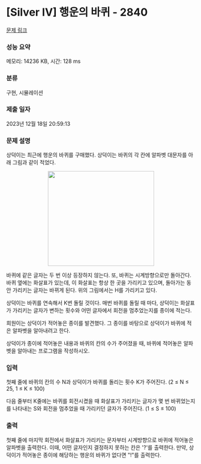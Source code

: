 # [Silver IV] 행운의 바퀴 - 2840 

[문제 링크](https://www.acmicpc.net/problem/2840) 

### 성능 요약

메모리: 14236 KB, 시간: 128 ms

### 분류

구현, 시뮬레이션

### 제출 일자

2023년 12월 18일 20:59:13

### 문제 설명

<p>상덕이는 최근에 행운의 바퀴를 구매했다. 상덕이는 바퀴의 각 칸에 알파벳 대문자를 아래 그림과 같이 적었다.</p>

<p style="text-align: center;"><img alt="" src="" style="width: 283px; height: 253px;"></p>

<p>바퀴에 같은 글자는 두 번 이상 등장하지 않는다. 또, 바퀴는 시계방향으로만 돌아간다. 바퀴 옆에는 화살표가 있는데, 이 화살표는 항상 한 곳을 가리키고 있으며, 돌아가는 동안 가리키는 글자는 바뀌게 된다. 위의 그림에서는 H를 가리키고 있다.</p>

<p>상덕이는 바퀴를 연속해서 K번 돌릴 것이다. 매번 바퀴를 돌릴 때 마다, 상덕이는 화살표가 가리키는 글자가 변하는 횟수와 어떤 글자에서 회전을 멈추었는지를 종이에 적는다.</p>

<p>희원이는 상덕이가 적어놓은 종이를 발견했다. 그 종이를 바탕으로 상덕이가 바퀴에 적은 알파벳을 알아내려고 한다.</p>

<p>상덕이가 종이에 적어놓은 내용과 바퀴의 칸의 수가 주어졌을 때, 바퀴에 적어놓은 알파벳을 알아내는 프로그램을 작성하시오.</p>

### 입력 

 <p>첫째 줄에 바퀴의 칸의 수 N과 상덕이가 바퀴를 돌리는 횟수 K가 주어진다. (2 ≤ N ≤ 25, 1 ≤ K ≤ 100)</p>

<p>다음 줄부터 K줄에는 바퀴를 회전시켰을 때 화살표가 가리키는 글자가 몇 번 바뀌었는지를 나타내는 S와 회전을 멈추었을 때 가리키던 글자가 주어진다. (1 ≤ S ≤ 100)</p>

### 출력 

 <p>첫째 줄에 마지막 회전에서 화살표가 가리키는 문자부터 시계방향으로 바퀴에 적어놓은 알파벳을 출력한다. 이때, 어떤 글자인지 결정하지 못하는 칸은 '?'를 출력한다. 만약, 상덕이가 적어놓은 종이에 해당하는 행운의 바퀴가 없다면 "!"를 출력한다. </p>

